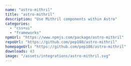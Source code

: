```yaml
---
name: "astro-mithril"
title: "astro-mithril"
description: "Use Mithril components within Astro"
categories:
  - "css+ui"
  - "frameworks"
npmUrl: "https://www.npmjs.com/package/astro-mithril"
repoUrl: "https://github.com/pep108/astro-mithril"
homepageUrl: "https://github.com/pep108/astro-mithril"
downloads: 43
image: "/assets/integrations/astro-mithril.svg"
---
```

